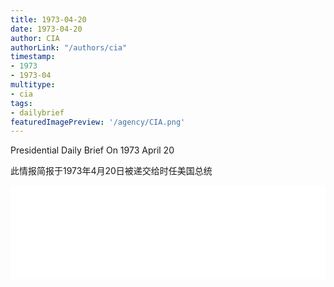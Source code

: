 ```yaml
---
title: 1973-04-20
date: 1973-04-20
author: CIA 
authorLink: "/authors/cia"
timestamp: 
- 1973
- 1973-04
multitype: 
- cia
tags: 
- dailybrief
featuredImagePreview: '/agency/CIA.png'
---
```



Presidential Daily Brief On 1973 April 20

此情报简报于1973年4月20日被递交给时任美国总统

<!--more-->





<div id="over" style="width:100%; overflow:hidden"> <iframe id="sFrame" name="sFrame" frameborder="no" border="0"  allowfullscreen marginwidth="0" scrolling="no" src = " /CIA/1973-04-20.html "  style = " position:absulute; width: 806px; top: 300;" > </iframe> </div>